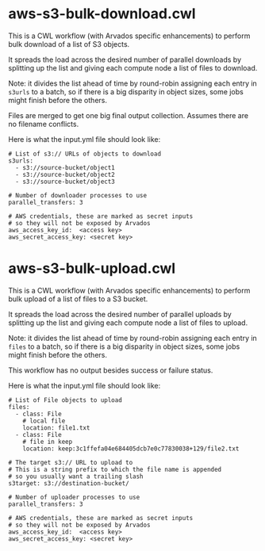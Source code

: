 # aws-s3-bulk-download.cwl

This is a CWL workflow (with Arvados specific enhancements) to
perform bulk download of a list of S3 objects.

It spreads the load across the desired number of parallel downloads by
splitting up the list and giving each compute node a list of files to
download.

Note: it divides the list ahead of time by round-robin assigning each
entry in `s3urls` to a batch, so if there is a big disparity in object
sizes, some jobs might finish before the others.

Files are merged to get one big final output collection.  Assumes
there are no filename conflicts.

Here is what the input.yml file should look like:

```
# List of s3:// URLs of objects to download
s3urls:
  - s3://source-bucket/object1
  - s3://source-bucket/object2
  - s3://source-bucket/object3

# Number of downloader processes to use
parallel_transfers: 3

# AWS credentials, these are marked as secret inputs
# so they will not be exposed by Arvados
aws_access_key_id:  <access key>
aws_secret_access_key: <secret key>
```

# aws-s3-bulk-upload.cwl

This is a CWL workflow (with Arvados specific enhancements) to
perform bulk upload of a list of files to a S3 bucket.

It spreads the load across the desired number of parallel uploads by
splitting up the list and giving each compute node a list of files to
upload.

Note: it divides the list ahead of time by round-robin assigning each
entry in `files` to a batch, so if there is a big disparity in object
sizes, some jobs might finish before the others.

This workflow has no output besides success or failure status.

Here is what the input.yml file should look like:

```
# List of File objects to upload
files:
  - class: File
    # local file
    location: file1.txt
  - class: File
    # file in keep
    location: keep:3c1ffefa04e684405dcb7e0c77830038+129/file2.txt

# The target s3:// URL to upload to
# This is a string prefix to which the file name is appended
# so you usually want a trailing slash
s3target: s3://destination-bucket/

# Number of uploader processes to use
parallel_transfers: 3

# AWS credentials, these are marked as secret inputs
# so they will not be exposed by Arvados
aws_access_key_id:  <access key>
aws_secret_access_key: <secret key>
```
